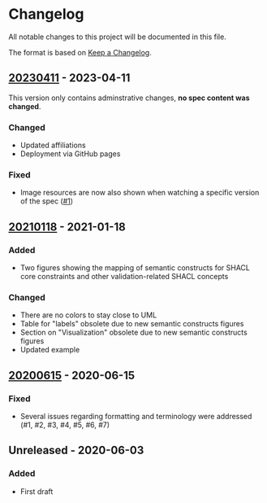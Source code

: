 # Changelog

All notable changes to this project will be documented in this file.

The format is based on [Keep a Changelog](http://keepachangelog.com/en/1.0.0/).

## [20230411] - 2023-04-11

This version only contains adminstrative changes, **no spec content was changed**.

### Changed

- Updated affiliations
- Deployment via GitHub pages

### Fixed

- Image resources are now also shown when watching a specific version of the spec ([#1](https://github.com/KNowledgeOnWebScale/shapeuml-spec/issues/1))

## [20210118] - 2021-01-18

### Added

- Two figures showing the mapping of semantic constructs for SHACL core constraints and other validation-related SHACL concepts

### Changed

- There are no colors to stay close to UML
- Table for "labels" obsolete due to new semantic constructs figures
- Section on "Visualization" obsolete due to new semantic constructs figures
- Updated example

## [20200615] - 2020-06-15

### Fixed

- Several issues regarding formatting and terminology were addressed (#1, #2, #3, #4, #5, #6, #7)


## Unreleased - 2020-06-03

### Added
- First draft

[20200615]: https://gitlab.ilabt.imec.be/data-validation/validation-editor/shapeuml-spec/-/tags/v1.0.0
[20210118]: https://gitlab.ilabt.imec.be/data-validation/validation-editor/shapeuml-spec/compare/20210118...v1.0.0
[20230411]: https://gitlab.ilabt.imec.be/data-validation/validation-editor/shapeuml-spec/compare/20230411...20210118
